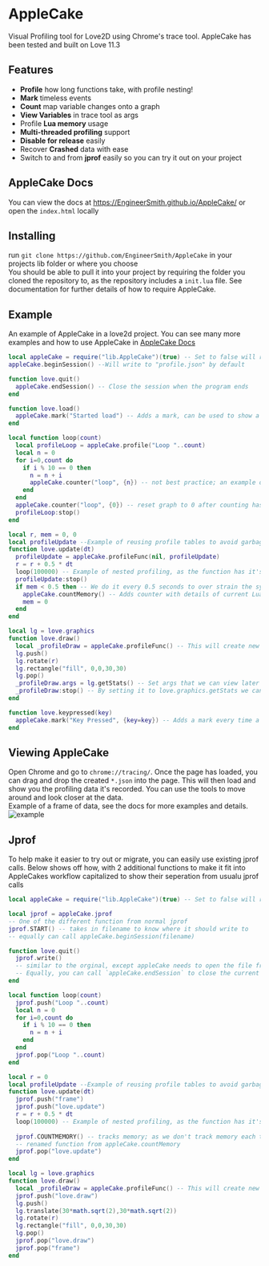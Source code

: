 # AppleCake
Visual Profiling tool for Love2D using Chrome's trace tool. AppleCake has been tested and built on Love 11.3
## Features
* **Profile** how long functions take, with profile nesting!
* **Mark** timeless events
* **Count** map variable changes onto a graph
* **View Variables** in trace tool as args
* Profile **Lua memory** usage
* **Multi-threaded profiling** support
* **Disable for release** easily
* Recover **Crashed** data with ease
* Switch to and from **jprof** easily so you can try it out on your project
## AppleCake Docs
You can view the docs at https://EngineerSmith.github.io/AppleCake/ or open the `index.html` locally
## Installing
run `git clone https://github.com/EngineerSmith/AppleCake` in your projects lib folder or where you choose  
You should be able to pull it into your project by requiring the folder you cloned the repository to, as the repository includes a `init.lua` file. See documentation for further details of how to require AppleCake.
## Example
An example of AppleCake in a love2d project. You can see many more examples and how to use AppleCake in [AppleCake Docs](#AppleCake-Docs)
```lua
local appleCake = require("lib.AppleCake")(true) -- Set to false will remove the profiling tool from the project
appleCake.beginSession() --Will write to "profile.json" by default

function love.quit()
  appleCake.endSession() -- Close the session when the program ends
end

function love.load()
  appleCake.mark("Started load") -- Adds a mark, can be used to show a timeless events or other details
end

local function loop(count)
  local profileLoop = appleCake.profile("Loop "..count)
  local n = 0
  for i=0,count do
    if i % 10 == 0 then
      n = n + i
      appleCake.counter("loop", {n}) -- not best practice; an example of what you can do
    end
  end
  appleCake.counter("loop", {0}) -- reset graph to 0 after counting has stopped
  profileLoop:stop()
end

local r, mem = 0, 0
local profileUpdate --Example of reusing profile tables to avoid garbage
function love.update(dt)
  profileUpdate = appleCake.profileFunc(nil, profileUpdate)
  r = r + 0.5 * dt
  loop(100000) -- Example of nested profiling, as the function has it's own profile
  profileUpdate:stop()
  if mem < 0.5 then -- We do it every 0.5 seconds to over strain the system
    appleCake.countMemory() -- Adds counter with details of current Lua memory usage, this becomes a graph
    mem = 0
  end
end

local lg = love.graphics
function love.draw()
  local _profileDraw = appleCake.profileFunc() -- This will create new profile table every time this function is ran
  lg.push()
  lg.rotate(r)
  lg.rectangle("fill", 0,0,30,30)
  lg.pop()
  _profileDraw.args = lg.getStats() -- Set args that we can view later in the viewer
  _profileDraw:stop() -- By setting it to love.graphics.getStats we can see details of the draw
end

function love.keypressed(key)
  appleCake.mark("Key Pressed", {key=key}) -- Adds a mark every time a key is pressed, with the key as an argument
end
```
## Viewing AppleCake
Open Chrome and go to `chrome://tracing/`. Once the page has loaded, you can drag and drop the created `*.json` into the page. This will then load and show you the profiling data it's recorded. You can use the tools to move around and look closer at the data.  
Example of a frame of data, see the docs for more examples and details.
![example](https://i.imgur.com/6SBDkSc.png "Example of chrome tracing")
## Jprof
To help make it easier to try out or migrate, you can easily use existing jprof calls. Below shows off how, with 2 additional functions to make it fit into AppleCakes workflow capitalized to show their seperation from usualu jprof calls
```lua
local appleCake = require("lib.AppleCake")(true) -- Set to false will remove the profiling tool from the project

local jprof = appleCake.jprof
-- One of the different function from normal jprof
jprof.START() -- takes in filename to know where it should write to
-- equally can call appleCake.beginSession(filename)

function love.quit()
  jprof.write()
  -- similar to the orginal, except appleCake needs to open the file from the start to work (see above), so this closes the current file and opens the given file
  -- Equally, you can call `appleCake.endSession` to close the current file without opening a file
end

local function loop(count)
  jprof.push("Loop "..count)
  local n = 0
  for i=0,count do
    if i % 10 == 0 then
      n = n + i
    end
  end
  jprof.pop("Loop "..count)
end

local r = 0
local profileUpdate --Example of reusing profile tables to avoid garbage
function love.update(dt)
  jprof.push("frame")
  jprof.push("love.update")
  r = r + 0.5 * dt
  loop(100000) -- Example of nested profiling, as the function has it's own profile
  
  jprof.COUNTMEMORY() -- tracks memory; as we don't track memory each time push is called like jprof
  -- renamed function from appleCake.countMemory
  jprof.pop("love.update")
end

local lg = love.graphics
function love.draw()
  local _profileDraw = appleCake.profileFunc() -- This will create new profile table every time this function is ran
  jprof.push("love.draw")
  lg.push()
  lg.translate(30*math.sqrt(2),30*math.sqrt(2))
  lg.rotate(r)
  lg.rectangle("fill", 0,0,30,30)
  lg.pop()
  jprof.pop("love.draw")
  jprof.pop("frame")
end
```
